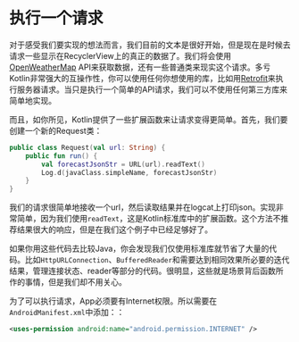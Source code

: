 # 执行一个请求

对于感受我们要实现的想法而言，我们目前的文本是很好开始，但是现在是时候去请求一些显示在RecyclerView上的真正的数据了。我们将会使用[OpenWeatherMap] API来获取数据，还有一些普通类来现实这个请求。多亏Kotlin非常强大的互操作性，你可以使用任何你想使用的库，比如用[Retrofit]来执行服务器请求。当只是执行一个简单的API请求，我们可以不使用任何第三方库来简单地实现。

而且，如你所见，Kotlin提供了一些扩展函数来让请求变得更简单。首先，我们要创建一个新的Request类：

```kotlin
public class Request(val url: String) {
    public fun run() {
        val forecastJsonStr = URL(url).readText()
        Log.d(javaClass.simpleName, forecastJsonStr)
    }
}
```

我们的请求很简单地接收一个url，然后读取结果并在logcat上打印json。实现非常简单，因为我们使用`readText`，这是Kotlin标准库中的扩展函数。这个方法不推荐结果很大的响应，但是在我们这个例子中已经足够好了。

如果你用这些代码去比较Java，你会发现我们仅使用标准库就节省了大量的代码。比如`HttpURLConnection`、`BufferedReader`和需要达到相同效果所必要的迭代结果，管理连接状态、reader等部分的代码。很明显，这些就是场景背后函数所作的事情，但是我们却不用关心。

为了可以执行请求，App必须要有Internet权限。所以需要在`AndroidManifest.xml`中添加：：

```xml
<uses-permission android:name="android.permission.INTERNET" />
```


[OpenWeatherMap]: http://openweathermap.org/
[Retrofit]: https://github.com/square/retrofit